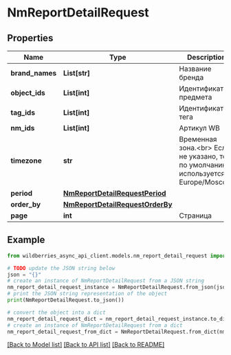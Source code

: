 # NmReportDetailRequest


## Properties

Name | Type | Description | Notes
------------ | ------------- | ------------- | -------------
**brand_names** | **List[str]** | Название бренда | [optional] 
**object_ids** | **List[int]** | Идентификатор предмета | [optional] 
**tag_ids** | **List[int]** | Идентификатор тега | [optional] 
**nm_ids** | **List[int]** | Артикул WB | [optional] 
**timezone** | **str** | Временная зона.&lt;br&gt; Если не указано, то по умолчанию используется Europe/Moscow.  | [optional] 
**period** | [**NmReportDetailRequestPeriod**](NmReportDetailRequestPeriod.md) |  | 
**order_by** | [**NmReportDetailRequestOrderBy**](NmReportDetailRequestOrderBy.md) |  | [optional] 
**page** | **int** | Страница | 

## Example

```python
from wildberries_async_api_client.models.nm_report_detail_request import NmReportDetailRequest

# TODO update the JSON string below
json = "{}"
# create an instance of NmReportDetailRequest from a JSON string
nm_report_detail_request_instance = NmReportDetailRequest.from_json(json)
# print the JSON string representation of the object
print(NmReportDetailRequest.to_json())

# convert the object into a dict
nm_report_detail_request_dict = nm_report_detail_request_instance.to_dict()
# create an instance of NmReportDetailRequest from a dict
nm_report_detail_request_from_dict = NmReportDetailRequest.from_dict(nm_report_detail_request_dict)
```
[[Back to Model list]](../README.md#documentation-for-models) [[Back to API list]](../README.md#documentation-for-api-endpoints) [[Back to README]](../README.md)


